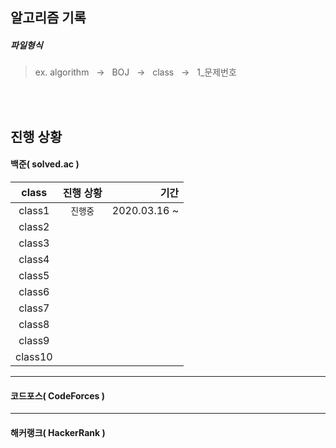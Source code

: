 ## 알고리즘 기록

##### 파일형식
> ex. algorithm &nbsp; -> &nbsp; BOJ &nbsp;  -> &nbsp; class &nbsp;  -> &nbsp; 1_문제번호  
<br>
<br>

## 진행 상황

#### 백준( solved.ac )
| class | 진행 상황 | 기간 |
| :----: | :----: | ----: |
|class1| `진행중` | 2020.03.16 ~  |
|class2| | |
|class3| | |
|class4| | |
|class5| | |
|class6| |  |
|class7| | |
|class8| | |
|class9| |   |
|class10| | |

---------------
#### 코드포스( CodeForces )

----------------
#### 해커랭크( HackerRank )
